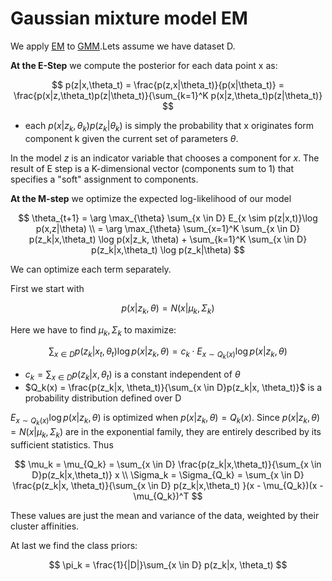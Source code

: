 # Gaussian mixture model EM

We apply [EM](em_algorithm.md) to [GMM](gaussian_mixture_model.md).Lets assume we have dataset D.

**At the  E-Step** we compute the posterior for each data point x as:

$$
p(z|x,\theta_t) = \frac{p(z,x|\theta_t)}{p(x|\theta_t)} = \frac{p(x|z,\theta_t)p(z|\theta_t)}{\sum_{k=1}^K p(x|z,\theta_t)p(z|\theta_t)}
$$

* each $p(x|z_k,\theta_k)p(z_k|\theta_k)$ is simply the probability that x originates form component k given the current set of parameters $\theta$.

In the model $z$ is an indicator variable that chooses a component for $x$. The result of E step is a K-dimensional vector (components sum to 1) that specifies a "soft" assignment to components. 

**At the M-step** we optimize the expected log-likelihood of our model

$$
\theta_{t+1} = \arg \max_{\theta} \sum_{x \in D} E_{x \sim p(z|x,t)}\log p(x,z|\theta) \\
= \arg \max_{\theta} \sum_{x=1}^K \sum_{x \in D} p(z_k|x,\theta_t) \log p(x|z_k, \theta) + \sum_{k=1}^K \sum_{x \in D} p(z_k|x,\theta_t) \log p(z_k|\theta) 
$$

We can optimize each term separately. 

First we start with

$$
p(x|z_k,\theta) = N(x|\mu_k,\Sigma_k)
$$

Here we have to find $\mu_k, \Sigma_k$ to maximize:

$$
\sum_{x \in D} p(z_k|x_t, \theta_t) \log p(x|z_k,\theta) = c_k \cdot E_{x \sim Q_k(x)}\log p(x|z_k,\theta)
$$

* $c_k = \sum_{x \in D} p(z_k|x,\theta_t)$ is a constant independent of $\theta$ 
* $Q_k(x) = \frac{p(z_k|x, \theta_t)}{\sum_{x \in D}p(z_k|x, \theta_t)}$ is a probability distribution defined over D 

$E_{x \sim Q_k(x)} \log p(x|z_k,\theta)$ is optimized when $p(x|z_k,\theta) = Q_k(x)$. Since $p(x|z_k,\theta)=N(x|\mu_k,\Sigma_k)$ are in the exponential family, they are entirely described by its sufficient statistics. Thus

$$
\mu_k = \mu_{Q_k} = \sum_{x \in D} \frac{p(z_k|x,\theta_t)}{\sum_{x \in D}p(z_k|x,\theta_t)} x \\
\Sigma_k = \Sigma_{Q_k} = \sum_{x \in D} \frac{p(z_k|x, \theta_t)}{\sum_{x \in D} p(z_k|x,\theta_t) }(x - \mu_{Q_k})(x - \mu_{Q_k})^T
$$


These values are just the mean and variance of the data, weighted by their cluster affinities. 

At last we find the class priors:

$$
\pi_k = \frac{1}{|D|}\sum_{x \in D} p(z_k|x, \theta_t)
$$